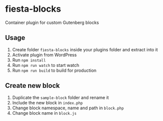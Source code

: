 # fiesta-blocks
Container plugin for custom Gutenberg blocks

## Usage

1. Create folder `fiesta-blocks` inside your plugins folder and extract into it
2. Activate plugin from WordPress
3. Run `npm install`
4. Run `npm run watch` to start watch
5. Run `npm run build` to build for production

## Create new block

1. Duplicate the `sample-block` folder and rename it
2. Include the new block in `index.php`
3. Change block namespace, name and path in `block.php`
4. Change block name in `block.js`

